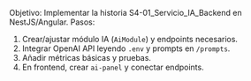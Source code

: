 <!-- Prompt para Cursor -->
Objetivo: Implementar la historia S4-01_Servicio_IA_Backend en NestJS/Angular.
Pasos:
1) Crear/ajustar módulo IA (`AiModule`) y endpoints necesarios.
2) Integrar OpenAI API leyendo `.env` y prompts en `/prompts`.
3) Añadir métricas básicas y pruebas.
4) En frontend, crear `ai-panel` y conectar endpoints.
